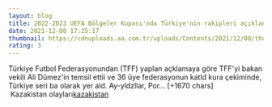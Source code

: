 ```yaml
--- 
layout: blog
title: 2022-2023 UEFA Bölgeler Kupası'nda Türkiye'nin rakipleri açıklandı
date: 2021-12-08 17:25:17
thumbnail: https://cdnuploads.aa.com.tr/uploads/Contents/2021/12/08/thumbs_b_c_106478ddb29417c0e0c669c31f7b19f1.jpg
rating: 3
---
```

Türkiye Futbol Federasyonundan (TFF) yaplan açklamaya göre TFF'yi bakan vekili Ali Dümez'in temsil ettii ve 36 üye federasyonun katld kura çekiminde, Türkiye seri ba olarak yer ald.
Ay-yldzllar, Por… [+1670 chars]</br>&nbsp;Kazakistan olayları<a href="https://www.dental-ilan.org/">kazakistan</a>